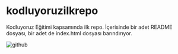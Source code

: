 # kodluyoruzilkrepo
Kodluyoruz Eğitimi kapsamında ilk repo. İçerisinde bir adet README dosyası, bir adet de index.html dosyası barındırıyor.

![github]()
